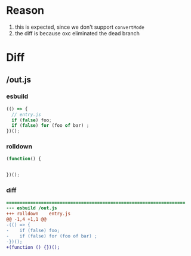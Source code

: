 # Reason
1. this is expected, since we don't support `convertMode`
2. the diff is because oxc eliminated the dead branch
# Diff
## /out.js
### esbuild
```js
(() => {
  // entry.js
  if (false) foo;
  if (false) for (foo of bar) ;
})();
```
### rolldown
```js
(function() {


})();
```
### diff
```diff
===================================================================
--- esbuild	/out.js
+++ rolldown	entry.js
@@ -1,4 +1,1 @@
-(() => {
-    if (false) foo;
-    if (false) for (foo of bar) ;
-})();
+(function () {})();

```